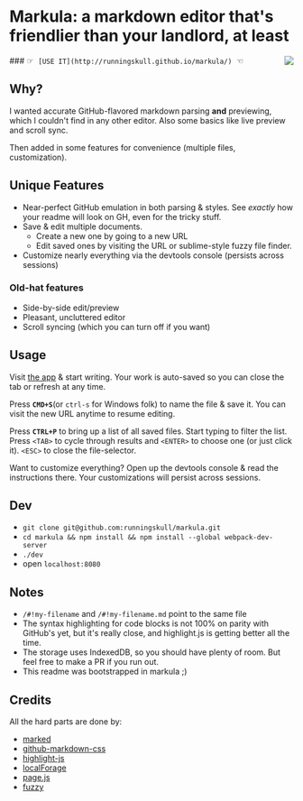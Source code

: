 # Markula: a markdown editor that's friendlier than your landlord, at least

<img src="https://cloud.githubusercontent.com/assets/187989/11111809/f1ef969e-88c9-11e5-9d7d-3a785ab56643.png" align=right>
### ☞ &nbsp;<code>[USE IT](http://runningskull.github.io/markula/)</code> &nbsp;☜


## Why?

I wanted accurate GitHub-flavored markdown parsing **and** previewing, which I couldn't find in any other editor. Also some  basics like live preview and scroll sync. 

Then added in some features for convenience (multiple files, customization).

## Unique Features
- Near-perfect GitHub emulation in both parsing & styles. See _exactly_ how your readme will look on GH, even for the tricky stuff.
- Save & edit multiple documents. 
    - Create a new one by going to a new URL
    - Edit saved ones by visiting the URL or sublime-style fuzzy file finder.
- Customize nearly everything via the devtools console (persists across sessions)

### Old-hat features
- Side-by-side edit/preview
- Pleasant, uncluttered editor
- Scroll syncing (which you can turn off if you want)

## Usage
Visit [the app](http://runningskull.github.io/markula/) & start writing.  Your work is auto-saved so you can close the tab or refresh at any time.

Press **`CMD+S`**(or `ctrl-s` for Windows folk) to name the file & save it. You can visit the new URL anytime to resume editing.

Press **`CTRL+P`** to bring up a list of all saved files. Start typing to filter the list. Press `<TAB>` to cycle through results and `<ENTER>` to choose one (or just click it). `<ESC>` to close the file-selector.

Want to customize everything? Open up the devtools console & read the instructions there. Your customizations will persist across sessions.


## Dev

- `git clone git@github.com:runningskull/markula.git`
- `cd markula && npm install && npm install --global webpack-dev-server`
- `./dev`
- open `localhost:8080`


## Notes
- `/#!my-filename` and `/#!my-filename.md` point to the same file
- The syntax highlighting for code blocks is not 100% on parity with GitHub's yet, but it's really close, and highlight.js is getting better all the time.
- The storage uses IndexedDB, so you should have plenty of room. But feel free to make a PR if you run out.
- This readme was bootstrapped in markula ;)


## Credits
All the hard parts are done by:
- [marked](https://github.com/chjj/marked)
- [github-markdown-css](https://github.com/sindresorhus/github-markdown-css)
- [highlight-js](https://github.com/isagalaev/highlight.js)
- [localForage](https://github.com/mozilla/localForage)
- [page.js](https://github.com/visionmedia/page.js)
- [fuzzy](https://github.com/mattyork/fuzzy)
